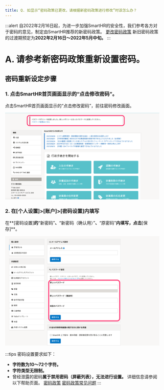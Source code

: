 ```yaml
---
title: Q. 如显示“密码政策已更改，请根据新密码政策进行修改”时该怎么办？
---
```

:::alert
自2022年2月16日起，为进一步加强SmartHR的安全性，我们参考各方对于密码的意见，制定由SmartHR推荐的新密码政策。
[更改密码政策](https://smarthr.jp/update/32157)
新旧密码政策的过渡期预定为**2022年2月16日～2022年5月中旬。**
:::

# A. 请参考新密码政策重新设置密码。

## 密码重新设定步骤

### 1\. 点击SmartHR首页画面显示的“点击修改密码”。

点击SmartHR首页画面显示的“点击修改密码”，前往密码修改画面。

![image__5_.png](./image__5_.png)

### 2\. 在\[个人设置\]>\[账户\]>\[密码设置\]内填写

在**\[密码设置\]**的**“新密码”**、**“新密码（确认用）”**、**“原密码”**内填写，点击**\[保存\]**。

![145774889-5b866a54-e256-4d0a-bc09-116d555c902f.png](./145774889-5b866a54-e256-4d0a-bc09-116d555c902f.png)

:::tips
密码设置要求如下：
- **字符数为10～72个字符。**
- **字符类型无限制。**
- 曾经泄露的密码**属于禁用密码（屏蔽列表），无法进行设置。**
详细信息请参阅以下帮助页面。
[密码政策](https://knowledge.smarthr.jp/hc/ja/articles/4415296771993/)
[密码政策常见问题](https://knowledge.smarthr.jp/hc/ja/articles/4415576721177)
:::
